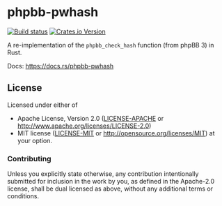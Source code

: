 # phpbb-pwhash

[![Build status][workflow-badge]][workflow]
[![Crates.io Version][crates-io-badge]][crates-io]

A re-implementation of the `phpbb_check_hash` function (from phpBB 3) in Rust.

Docs: <https://docs.rs/phpbb-pwhash>

## License

Licensed under either of

 * Apache License, Version 2.0 ([LICENSE-APACHE](LICENSE-APACHE) or
   http://www.apache.org/licenses/LICENSE-2.0)
 * MIT license ([LICENSE-MIT](LICENSE-MIT) or
   http://opensource.org/licenses/MIT) at your option.

### Contributing

Unless you explicitly state otherwise, any contribution intentionally submitted
for inclusion in the work by you, as defined in the Apache-2.0 license, shall
be dual licensed as above, without any additional terms or conditions.


<!-- Badges -->
[workflow]: https://github.com/dbrgn/phpbb-pwhash/actions?query=workflow%3ACI
[workflow-badge]: https://img.shields.io/github/workflow/status/dbrgn/phpbb-pwhash/CI/master
[crates-io]: https://crates.io/crates/phpbb-pwhash
[crates-io-badge]: https://img.shields.io/crates/v/phpbb-pwhash.svg?maxAge=3600
